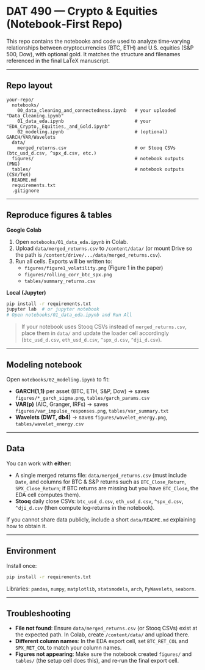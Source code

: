 # DAT 490 — Crypto & Equities (Notebook‑First Repo)

This repo contains the notebooks and code used to analyze time‑varying relationships between cryptocurrencies (BTC, ETH) and U.S. equities (S&P 500, Dow), with optional gold. It matches the structure and filenames referenced in the final LaTeX manuscript.

---

## Repo layout

```
your-repo/
  notebooks/
    00_data_cleaning_and_connectedness.ipynb   # your uploaded "Data_Cleaning.ipynb"
    01_data_eda.ipynb                          # your "EDA_Crypto,_Equities,_and_Gold.ipynb"
    02_modeling.ipynb                          # (optional) GARCH/VAR/Wavelets
  data/
    merged_returns.csv                         # or Stooq CSVs (btc_usd_d.csv, ^spx_d.csv, etc.)
  figures/                                     # notebook outputs (PNG)
  tables/                                      # notebook outputs (CSV/TeX)
  README.md
  requirements.txt
  .gitignore
```

---

## Reproduce figures & tables

**Google Colab**
1. Open `notebooks/01_data_eda.ipynb` in Colab.
2. Upload `data/merged_returns.csv` to `/content/data/` (or mount Drive so the path is `/content/drive/.../data/merged_returns.csv`).
3. Run all cells. Exports will be written to:
   - `figures/figure1_volatility.png` (Figure 1 in the paper)
   - `figures/rolling_corr_btc_spx.png`
   - `tables/summary_returns.csv`

**Local (Jupyter)**
```bash
pip install -r requirements.txt
jupyter lab  # or jupyter notebook
# Open notebooks/01_data_eda.ipynb and Run All
```

> If your notebook uses Stooq CSVs instead of `merged_returns.csv`, place them in `data/` and update the loader cell accordingly (`btc_usd_d.csv`, `eth_usd_d.csv`, `^spx_d.csv`, `^dji_d.csv`).

---

## Modeling notebook

Open `notebooks/02_modeling.ipynb` to fit:
- **GARCH(1,1)** per asset (BTC, ETH, S&P, Dow) → saves `figures/*_garch_sigma.png`, `tables/garch_params.csv`
- **VAR(p)** (AIC, Granger, IRFs) → saves `figures/var_impulse_responses.png`, `tables/var_summary.txt`
- **Wavelets (DWT, db4)** → saves `figures/wavelet_energy.png`, `tables/wavelet_energy.csv`

---

## Data

You can work with **either**:
- A single merged returns file: `data/merged_returns.csv` (must include `Date`, and columns for BTC & S&P returns such as `BTC_Close_Return`, `SPX_Close_Return`; if BTC returns are missing but you have `BTC_Close`, the EDA cell computes them).
- **Stooq** daily close CSVs: `btc_usd_d.csv`, `eth_usd_d.csv`, `^spx_d.csv`, `^dji_d.csv` (then compute log‑returns in the notebook).

If you cannot share data publicly, include a short `data/README.md` explaining how to obtain it.

---

## Environment

Install once:
```bash
pip install -r requirements.txt
```

Libraries: `pandas`, `numpy`, `matplotlib`, `statsmodels`, `arch`, `PyWavelets`, `seaborn`.

---

## Troubleshooting

- **File not found**: Ensure `data/merged_returns.csv` (or Stooq CSVs) exist at the expected path. In Colab, create `/content/data/` and upload there.
- **Different column names**: In the EDA export cell, set `BTC_RET_COL` and `SPX_RET_COL` to match your column names.
- **Figures not appearing**: Make sure the notebook created `figures/` and `tables/` (the setup cell does this), and re‑run the final export cell.
